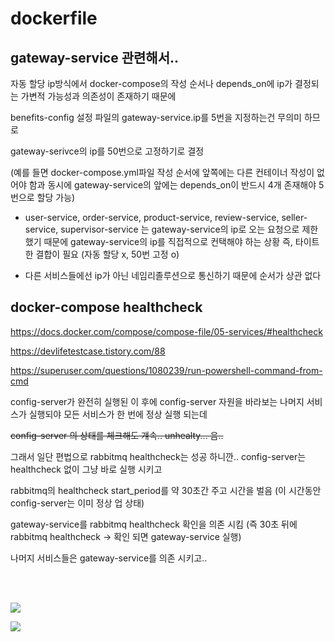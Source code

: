 # dockerfile

## gateway-service 관련해서..

자동 할당 ip방식에서 docker-compose의 작성 순서나 depends_on에 ip가 결정되는 가변적 가능성과 의존성이 존재하기 때문에

benefits-config 설정 파일의 gateway-service.ip를 5번을 지정하는건 무의미 하므로

gateway-serivce의 ip를 50번으로 고정하기로 결정

(예를 들면 docker-compose.yml파일 작성 순서에 앞쪽에는 다른 컨테이너 작성이 없어야 함과
동시에 gateway-service의 앞에는 depends_on이 반드시 4개 존재해야 5번으로 할당 가능)

- user-service, order-service, product-service, review-service, seller-service, supervisor-service 는 gateway-service의 ip로 오는 요청으로 제한했기 때문에 gateway-service의 ip를 직접적으로 컨택해야 하는 상황 즉, 타이트한 결합이 필요 (자동 할당 x, 50번 고정 o)

- 다른 서비스들에선 ip가 아닌 네임리졸루션으로 통신하기 때문에 순서가 상관 없다

## docker-compose healthcheck

https://docs.docker.com/compose/compose-file/05-services/#healthcheck

https://devlifetestcase.tistory.com/88

https://superuser.com/questions/1080239/run-powershell-command-from-cmd

config-server가 완전히 실행된 이 후에 config-server 자원을 바라보는 나머지 서비스가 실행되야 모든 서비스가 한 번에 정상 실행 되는데

<del>config-server 의 상태를 체크해도 걔속.. unhealty... 음..</del>

그래서 일단 편법으로 rabbitmq healthcheck는 성공 하니깐..
config-server는 healthcheck 없이 그냥 바로 실행 시키고

rabbitmq의 healthcheck start_period를 약 30초간 주고 시간을 벌음 (이 시간동안 config-server는 이미 정상 업 상태)

gateway-service를 rabbitmq healthcheck 확인을 의존 시킴 (즉 30초 뒤에 rabbitmq healthcheck -> 확인 되면 gateway-service 실행)

나머지 서비스들은 gateway-service를 의존 시키고..

<br><br>

![](https://velog.velcdn.com/images/develing1991/post/143df509-2284-4870-ba70-91bcdfedb675/image.png)

![](https://velog.velcdn.com/images/develing1991/post/569a80eb-3987-4004-b066-5b2989236cae/image.png)
